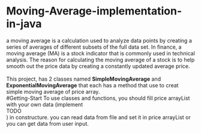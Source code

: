 # Moving-Average-implementation-in-java
a moving average is a calculation used to analyze data points by creating a series of averages
of different subsets of the full data set. In finance, a moving average (MA) is a stock indicator that 
is commonly used in technical analysis. The reason for calculating the moving average of a stock
is to help smooth out the price data by creating a constantly updated average price.<br /><br />
This project, has 2 classes named <b>SimpleMovingAverage</b> and <b>ExponentialMovingAverage</b> that each has a method
that use to creat simple moving average of price array.<br />
#Getting-Start
To use classes and functions, you should fill price arrayList with your own data (implement <br>TODO</br>) in constructure.
you can read data from file and set it in price arrayList or you can get data from user input.
